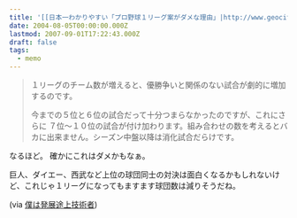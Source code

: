 ```yaml
---
title: '[[日本一わかりやすい「プロ野球１リーグ案がダメな理由」|http://www.geocities.jp/bibun_houteishiki/nabe/]]'
date: 2004-08-05T00:00:00.000Z
lastmod: 2007-09-01T17:22:43.000Z
draft: false
tags:
  - memo
---
```


> １リーグのチーム数が増えると、優勝争いと関係のない試合が劇的に増加するのです。
>
> 今までの５位と６位の試合だって十分つまらなかったのですが、これにさらに ７位〜１０位の試合が付け加わります。組み合わせの数を考えるとバカに出来ません。シーズン中盤以降は消化試合だらけです。

なるほど。 確かにこれはダメかもなぁ。

巨人、ダイエー、西武など上位の球団同士の対決は面白くなるかもしれないけど、これじゃ１リーグになってもますます球団数は減りそうだね。

(via [僕は発展途上技術者](http://d.hatena.ne.jp/jishiha/20040804#p1))

